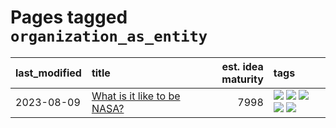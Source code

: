 # Pages tagged `organization_as_entity`

|last_modified|title|est. idea maturity|tags
|:---|:---|---:|:---|
|2023-08-09|[What is it like to be NASA?](../what_is_it_like_to_be_nasa.md)|7998|[![](https://img.shields.io/badge/tag-disunity_of_identity-fe76cf)](../tags/disunity_of_identity.md) [![](https://img.shields.io/badge/tag-organization_as_entity-8fb3d)](../tags/organization_as_entity.md) [![](https://img.shields.io/badge/tag-philosophy-9c3a4a)](../tags/philosophy.md) [![](https://img.shields.io/badge/tag-society_of_mind-8a140)](../tags/society_of_mind.md) [![](https://img.shields.io/badge/tag-theory_of_mind-83cbca)](../tags/theory_of_mind.md)|